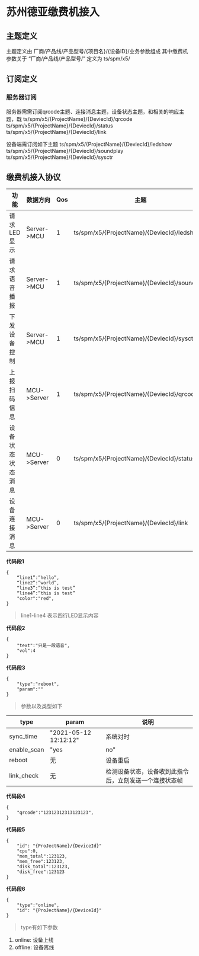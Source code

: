 #  苏州德亚缴费机接入

## 主题定义
主题定义由 厂商/产品线/产品型号/{项目名}/{设备ID}/业务参数组成
其中缴费机参数关于 “厂商/产品线/产品型号/” 定义为 ts/spm/x5/

## 订阅定义

### 服务器订阅
服务器需需订阅qrcode主题、连接消息主题，设备状态主题，和相关的响应主题，既
ts/spm/x5/{ProjectName}/{DeviecId}/qrcode 
ts/spm/x5/{ProjectName}/{DeviecId}/status
ts/spm/x5/{ProjectName}/{DeviecId}/link

设备端需订阅如下主题
ts/spm/x5/{ProjectName}/{DeviecId}/ledshow
ts/spm/x5/{ProjectName}/{DeviecId}/soundplay
ts/spm/x5/{ProjectName}/{DeviecId}/sysctr


## 缴费机接入协议

|   功能       | 数据方向 |  Qos| 主题 | 内容 |
| -------  | ------------ | -------- | ------- | ----------- |
| 请求LED显示  | Server->MCU | 1| ts/spm/x5/{ProjectName}/{DeviecId}/ledshow      | 见代码段1| 
| 请求语音播报 | Server->MCU |1 | ts/spm/x5/{ProjectName}/{DeviecId}/soundplay    | 见代码段2| 
| 下发设备控制 | Server->MCU |1 | ts/spm/x5/{ProjectName}/{DeviecId}/sysctr       | 见代码段3| 
| 上报扫码信息 | MCU->Server |1 | ts/spm/x5/{ProjectName}/{DeviecId}/qrcode       | 见代码段4| 
| 设备状态状态消息 | MCU->Server | 0| ts/spm/x5/{ProjectName}/{DeviecId}/status   | 见代码段5| 
| 设备连接消息 | MCU->Server |0| ts/spm/x5/{ProjectName}/{DeviecId}/link          | 见代码段6|  

**代码段1**
```
{ 
    “line1”:”hello”,
    “line2”:”world”,
    “line3”:”this is test”
    “line4”:”this is test”
    "color":"red",
}
```
> line1-line4 表示四行LED显示内容
 
**代码段2**
```
{ 
    "text":"只是一段语音",
    "vol":4
}
```

**代码段3**
```
{ 
    "type":"reboot", 
    "param":""
}
```
> 参数以及类型如下

|   type       |  param |  说明 |
| ------  | ----- | ----- |
| sync_time  | "2021-05-12 12:12:12" | 系统对时 |
| enable_scan | "yes|no" | 使能扫码信息上报，设备默认开启 |
| reboot  | 无| 设备重启 |
| link_check   | 无| 检测设备状态，设备收到此指令后，立刻发送一个连接状态帧 |
 
**代码段4**
```
{ 
    "qrcode":"12312312313123123", 
}
``` 

**代码段5**
```
{ 
    "id": "{ProJectName}/{DeviceId}"
    "cpu":0,
    "mem_total":123123,
    "mem_free":123123,
    "disk_total":123123,
    "disk_free":123123
}
``` 

**代码段6**
```
{ 
    "type":"online",
    "id": "{ProJectName}/{DeviceId}"
}
```
> type有如下参数
1. online:  设备上线
2. offline: 设备离线 

